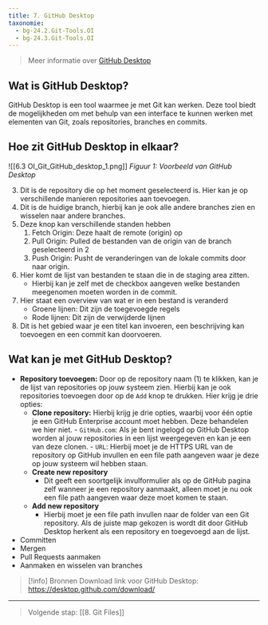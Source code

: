 ```yaml
---
title: 7. GitHub Desktop
taxonomie:
  - bg-24.2.Git-Tools.OI
  - bg-24.3.Git-Tools.OI
---
```


> Meer informatie over [GitHub Desktop](https://github.com/apps/desktop)

## Wat is GitHub Desktop?
GitHub Desktop is een tool waarmee je met Git kan werken. Deze tool biedt de mogelijkheden om met behulp van een interface te kunnen werken met elementen van Git, zoals repositories, branches en commits.

## Hoe zit GitHub Desktop in elkaar?
![[6.3 OI_Git_GitHub_desktop_1.png]]
*Figuur 1: Voorbeeld van GitHub Desktop*

3. Dit is de repository die op het moment geselecteerd is. Hier kan je op verschillende manieren repositories aan toevoegen.
4. Dit is de huidige branch, hierbij kan je ook alle andere branches zien en wisselen naar andere branches.
5. Deze knop kan verschillende standen hebben
	1. Fetch Origin: Deze haalt de remote (origin) op
	2. Pull Origin: Pulled de bestanden van de origin van de branch geselecteerd in 2
	3. Push Origin: Pusht de veranderingen van de lokale commits door naar origin.
6. Hier komt de lijst van bestanden te staan die in de staging area zitten.
	- Hierbij kan je zelf met de checkbox aangeven welke bestanden meegenomen moeten worden in de commit.
7. Hier staat een overview van wat er in een bestand is veranderd
	- Groene lijnen: Dit zijn de toegevoegde regels
	- Rode lijnen: Dit zijn de verwijderde lijnen
8. Dit is het gebied waar je een titel kan invoeren, een beschrijving kan toevoegen en een commit kan doorvoeren.

## Wat kan je met GitHub Desktop?
- **Repository toevoegen:** Door op de repository naam (1) te klikken, kan je de lijst van repositories op jouw systeem zien. Hierbij kan je ook repositories toevoegen door op de `Add` knop te drukken. Hier krijg je drie opties:
	- **Clone repository:** Hierbij krijg je drie opties, waarbij voor één optie je een GitHub Enterprise account moet hebben. Deze behandelen we hier niet.
			- `GitHub.com`: Als je bent ingelogd op GitHub Desktop worden al jouw repositories in een lijst weergegeven en kan je een van deze clonen.
			- `URL`: Hierbij moet je de HTTPS URL van de repository op GitHub invullen en een file path aangeven waar je deze op jouw systeem wil hebben staan.
	- **Create new repository**
		- Dit geeft een soortgelijk invulformulier als op de GitHub pagina zelf wanneer je een repository aanmaakt, alleen moet je nu ook een file path aangeven waar deze moet komen te staan. 
	- **Add new repository**
		- Hierbij moet je een file path invullen naar de folder van een Git repository. Als de juiste map gekozen is wordt dit door GitHub Desktop herkent als een repository en toegevoegd aan de lijst.
- Committen
- Mergen
- Pull Requests aanmaken
- Aanmaken en wisselen van branches

> [!info] Bronnen
> Download link voor GitHub Desktop: https://desktop.github.com/download/

---

> Volgende stap: [[8. Git Files]]
